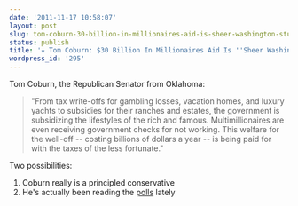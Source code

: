```yaml
---
date: '2011-11-17 10:58:07'
layout: post
slug: tom-coburn-30-billion-in-millionaires-aid-is-sheer-washington-stupidity
status: publish
title: '★ Tom Coburn: $30 Billion In Millionaires Aid Is ''Sheer Washington Stupidity'''
wordpress_id: '295'
---
```


Tom Coburn, the Republican Senator from Oklahoma:

> "From tax write-offs for gambling losses, vacation homes, and luxury yachts to subsidies for their ranches and estates, the government is subsidizing the lifestyles of the rich and famous. Multimillionaires are even receiving government checks for not working. This welfare for the well-off -- costing billions of dollars a year -- is being paid for with the taxes of the less fortunate."

Two possibilities:

1. Coburn really is a principled conservative
2. He's actually been reading the [polls](http://www.washingtonpost.com/business/economy/poll-shows-most-see-deepening-wealth-gap/2011/11/08/gIQAecJs3M_story.html) lately

